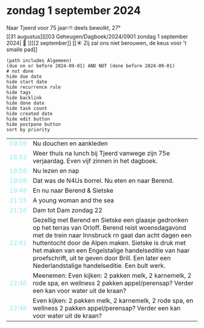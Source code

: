 # zondag 1 september 2024

Naar Tjeerd voor 75 jaar⛅ deels bewolkt, 27°<br>[[31 augustus]][[03 Geheugen/Dagboek/2024/0901 zondag 1 september 2024| 📓 ]][[2 september]]
[[☀️ Zij zal ons niet berouwen, de keus voor 't smalle pad]]
```tasks
(path includes Algemeen)
(due on or before 2024-09-01) AND NOT (done before 2024-09-01)
# not done
hide due date
hide start date
hide recurrence rule
hide tags
hide backlink
hide done date
hide task count
hide created date
hide edit button
hide postpone button 
sort by priority 
```

|                                  |                                                                                                                                                                                                                                                                                                                                                                                 |
| -------------------------------- | ------------------------------------------------------------------------------------------------------------------------------------------------------------------------------------------------------------------------------------------------------------------------------------------------------------------------------------------------------------------------------- |
| <font color=#8be9f0>09:09</font> | Nu douchen en aankleden                                                                                                                                                                                                                                                                                                                                                         |
| <font color=#8be9f0>16:52</font> | Weer thuis na lunch bij Tjeerd vanwege zijn 75e verjaardag. Even vijf zinnen in het dagboek.                                                                                                                                                                                                                                                                                    |
| <font color=#8be9f0>16:59</font> | Nu lezen en nap                                                                                                                                                                                                                                                                                                                                                                 |
| <font color=#8be9f0>19:09</font> | Dat was de N4Us borrel. Nu eten en naar Berend.                                                                                                                                                                                                                                                                                                                                 |
| <font color=#8be9f0>19:48</font> | En nu naar Berend & Sietske                                                                                                                                                                                                                                                                                                                                                     |
| <font color=#8be9f0>21:15</font> | A young woman and the sea                                                                                                                                                                                                                                                                                                                                                       |
| <font color=#8be9f0>21:16</font> | Dam tot Dam zondag 22                                                                                                                                                                                                                                                                                                                                                           |
| <font color=#8be9f0>22:42</font> | Gezellig met Berend en Sietske een glaasje gedronken op het terras van Orloff. Berend reist woensdagavond met de trein naar Innsbruck rn gaat dan acht dagen een huttentocht door de Alpen maken. Sietske is druk met het maken van een Engelstalige handelseditie van haar proefschrift, uit te geven door Brill. Een later een Nederlandstalige handelseditie. Een bult werk. |
| <font color=#8be9f0>22:46</font> |  Meenemen: Even kijken: 2 pakken melk, 2 karnemelk, 2 rode spa, en wellness 2 pakken appel/perensap? Verder een kan voor water uit de kraan? |
| <font color=#8be9f0>22:46</font> |  Even kijken: 2 pakken melk, 2 karnemelk, 2 rode spa, en wellness 2 pakken appel/perensap? Verder een kan voor water uit de kraan? |